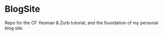 BlogSite
========

Repo for the CF Yeoman &amp; Zurb tutorial, and the foundation of my personal blog site.
